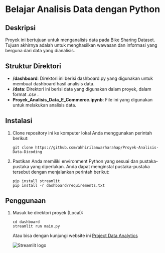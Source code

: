 # Belajar Analisis Data dengan Python

## Deskripsi

Proyek ini bertujuan untuk menganalisis data pada Bike Sharing Dataset. Tujuan akhirnya adalah untuk menghasilkan wawasan dan informasi yang berguna dari data yang dianalisis.

## Struktur Direktori

- **/dashboard**: Direktori ini berisi dashboard.py yang digunakan untuk membuat dashboard hasil analisis data.
- **/data**: Direktori ini berisi data yang digunakan dalam proyek, dalam format .csv .
- **Proyek_Analisis_Data_E_Commerce.ipynb**: File ini yang digunakan untuk melakukan analisis data.

## Instalasi

1. Clone repository ini ke komputer lokal Anda menggunakan perintah berikut:

   ```shell
   git clone https://github.com/akhirilanwarharahap/Proyek-Analisis-Data-Dicoding
   ```

2. Pastikan Anda memiliki environment Python yang sesuai dan pustaka-pustaka yang diperlukan. Anda dapat menginstal pustaka-pustaka tersebut dengan menjalankan perintah berikut:

   ```shell
   pip install streamlit
   pip install -r dashboard/requirements.txt
   ```

## Penggunaan

1. Masuk ke direktori proyek (Local):

   ```shell
   cd dashboard
   streamlit run main.py
   ```

   Atau bisa dengan kunjungi website ini [Project Data Analytics](https://dicoding-tjan2lwsgz3l97a447szqk.streamlit.app/)

   <img src="./dashboard/ss.png" alt="Streamlit logo"></img>


